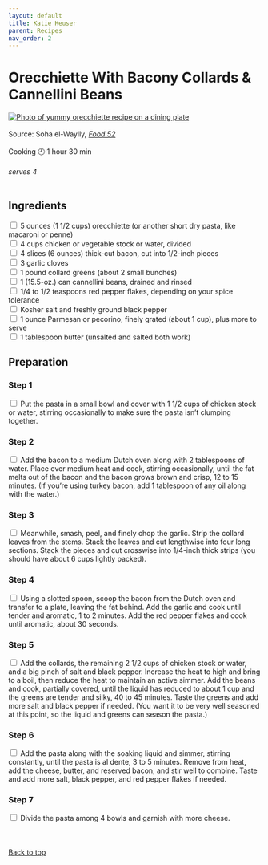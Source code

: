 ```yaml
---
layout: default
title: Katie Heuser
parent: Recipes
nav_order: 2
---
```

# Orecchiette With Bacony Collards & Cannellini Beans
[![Photo of yummy orecchiette recipe on a dining plate](https://images.food52.com/Ym9yhVJGuCxS-O03fjxU5Nm9C9k=/1008x672/filters:format(webp)/43176ccb-6456-4214-8061-ec285771afa5--2020-1023_orecchiette-collards-cannellini_3x2_julia-gartland_156.jpg)](https://food52.com/recipes/84315-orecchiette-bacon-collards-cannellini-beans-recipe)
<br>
<br>
Source: Soha el-Waylly, *[Food 52](https://food52.com/recipes/84315-orecchiette-bacon-collards-cannellini-beans-recipe)*
<br>
<br>
Cooking 🕘 1 hour 30 min
<br>
<br>
*serves 4*
<br>
<br>
## Ingredients
<input type="checkbox" enabled /> 5 ounces (1 1/2 cups) orecchiette (or another short dry pasta, like macaroni or penne)<br>
<input type="checkbox" enabled /> 4 cups chicken or vegetable stock or water, divided<br>
<input type="checkbox" enabled /> 4 slices (6 ounces) thick-cut bacon, cut into 1/2-inch pieces<br>
<input type="checkbox" enabled /> 3 garlic cloves<br>
<input type="checkbox" enabled /> 1 pound collard greens (about 2 small bunches)<br>
<input type="checkbox" enabled /> 1 (15.5-oz.) can cannellini beans, drained and rinsed<br>
<input type="checkbox" enabled /> 1/4 to 1/2 teaspoons red pepper flakes, depending on your spice tolerance<br>
<input type="checkbox" enabled /> Kosher salt and freshly ground black pepper<br>
<input type="checkbox" enabled /> 1 ounce Parmesan or pecorino, finely grated (about 1 cup), plus more to serve<br>
<input type="checkbox" enabled /> 1 tablespoon butter (unsalted and salted both work)<br>
## Preparation
###  Step 1
<input type="checkbox" enabled /> Put the pasta in a small bowl and cover with 1 1/2 cups of chicken stock or water, stirring occasionally to make sure the pasta isn’t clumping together.<br>
### Step 2 
<input type="checkbox" enabled /> Add the bacon to a medium Dutch oven along with 2 tablespoons of water. Place over medium heat and cook, stirring occasionally, until the fat melts out of the bacon and the bacon grows brown and crisp, 12 to 15 minutes. (If you’re using turkey bacon, add 1 tablespoon of any oil along with the water.)<br>
### Step 3
<input type="checkbox" enabled /> Meanwhile, smash, peel, and finely chop the garlic. Strip the collard leaves from the stems. Stack the leaves and cut lengthwise into four long sections. Stack the pieces and cut crosswise into 1/4-inch thick strips (you should have about 6 cups lightly packed).<br>
### Step 4
<input type="checkbox" enabled /> Using a slotted spoon, scoop the bacon from the Dutch oven and transfer to a plate, leaving the fat behind. Add the garlic and cook until tender and aromatic, 1 to 2 minutes. Add the red pepper flakes and cook until aromatic, about 30 seconds.<br>
### Step 5
<input type="checkbox" enabled /> Add the collards, the remaining 2 1/2 cups of chicken stock or water, and a big pinch of salt and black pepper. Increase the heat to high and bring to a boil, then reduce the heat to maintain an active simmer. Add the beans and cook, partially covered, until the liquid has reduced to about 1 cup and the greens are tender and silky, 40 to 45 minutes. Taste the greens and add more salt and black pepper if needed. (You want it to be very well seasoned at this point, so the liquid and greens can season the pasta.)<br>
### Step 6
<input type="checkbox" enabled /> Add the pasta along with the soaking liquid and simmer, stirring constantly, until the pasta is al dente, 3 to 5 minutes. Remove from heat, add the cheese, butter, and reserved bacon, and stir well to combine. Taste and add more salt, black pepper, and red pepper flakes if needed.<br>
### Step 7
<input type="checkbox" enabled /> Divide the pasta among 4 bowls and garnish with more cheese. <br>
<br>
<br>
<br>
[Back to top](top)
